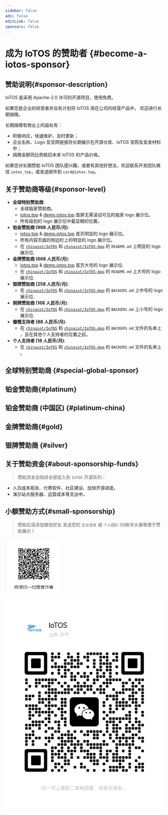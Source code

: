 ```yaml
---
sidebar: false
ads: false
editLink: false
sponsors: false
---
```


<script setup>
import SponsorsGroup from '@theme/components/SponsorsGroup.vue'
</script>

# 成为 IoTOS 的赞助者 {#become-a-iotos-sponsor}

## 赞助说明{#sponsor-description} 

IoTOS 是采用 Apache-2.0 许可的开源项目，使用免费。

如果您是企业的经营者并且有计划将 IoTOS 用在公司的经营产品中， 欢迎进行长期捐赠。

长期捐赠有商业上的益处有：

- 积极响应，快速维护，及时更新；
- 企业名称、Logo 及官网链接将长期展示在开源仓库、IoTOS 官网及宣发材料中；
- 捐赠金额同比例抵扣未来 IoTOS 的产品价格。

如果您对长期赞助 IoTOS 团队感兴趣，或者有其他好想法，欢迎联系开发团队微信 `iotos_top`，或发送邮件到 `card@iotos.top`。


## 关于赞助商等级{#sponsor-level}

- **全球特别赞助商**:
  - 全球独家赞助商。
  - [iotos.top](/) & [demo.iotos.top](http://demo.iotos.top/) 首屏无需滚动可见的独家 logo 展示位。
  - 所有级别的 logo 展示位中最显眼的位置。
- **铂金赞助商 (998 人民币/月)**:
  - [iotos.top](/) & [demo.iotos.top](http://demo.iotos.top/) 首页明显的 logo 展示位。
  - 所有内容页面的侧边栏上的明显的 logo 展示位。
  - 在  [`chinaiot/IoTOS`](https://gitee.com/chinaiot/iotos) 和 [`chinaiot/IoTOS-App`](https://gitee.com/chinaiot/iotos-app) 的 `README.md` 上明显的 logo 展示位.
- **金牌赞助商 (668 人民币/月)**:
  - [iotos.top](/) & [demo.iotos.top](http://demo.iotos.top/) 首页大号的 logo 展示位.
  - 在  [`chinaiot/IoTOS`](https://gitee.com/chinaiot/iotos) 和 [`chinaiot/IoTOS-App`](https://gitee.com/chinaiot/iotos-app) 的 `README.md` 上大号的 logo 展示位.
- **银牌赞助商 (258 人民币/月)**:
  - 在  [`chinaiot/IoTOS`](https://gitee.com/chinaiot/iotos) 和 [`chinaiot/IoTOS-App`](https://gitee.com/chinaiot/iotos-app) 的 `BACKERS.md` 上中号的 logo 展示位.
- **铜牌赞助商 (168 人民币/月)**:
  - 在  [`chinaiot/IoTOS`](https://gitee.com/chinaiot/iotos) 和 [`chinaiot/IoTOS-App`](https://gitee.com/chinaiot/iotos-app) 的 `BACKERS.md` 上小号的 logo 展示位.
- **慷慨支持者 (88 人民币/月)**:
  - 在  [`chinaiot/IoTOS`](https://gitee.com/chinaiot/iotos) 和 [`chinaiot/IoTOS-App`](https://gitee.com/chinaiot/iotos-app) 的 `BACKERS.md` 文件的名单上 ，且在其他个人支持者的位置之前。
- **个人支持者 (18 人民币/月)**:
  - 在  [`chinaiot/IoTOS`](https://gitee.com/chinaiot/iotos) 和 [`chinaiot/IoTOS-App`](https://gitee.com/chinaiot/iotos-app) 的 `BACKERS.md` 文件的名单上 。

## 全球特别赞助商 {#special-global-sponsor}

<SponsorsGroup tier="special" placement="page" />

## 铂金赞助商{#platinum}

<SponsorsGroup tier="platinum" placement="page" />

## 铂金赞助商 (中国区) {#platinum-china}

<SponsorsGroup tier="platinum_china" placement="page" />

## 金牌赞助商{#gold}

<SponsorsGroup tier="gold" placement="page" />

## 银牌赞助商 {#silver}

<SponsorsGroup tier="silver" placement="page" />


## 关于赞助资金{#about-sponsorship-funds}

> 赞助资金会陆续全部投入到 `IoTOS` 开源系列：

- 人员成本拓张、付费软件、社区建设、加快开源进度。
- 演示站点服务器、运营成本等支出中。

## 小额赞助方式{#small-sponsorship}

> 赞助后请添加微信好友 发送您的 `企业信息` 或 `个人团队` Git账号头像等便于赞助展示！

![ wxSponsor](../public/images/readme-pic/cn/wxSponsor.png)

![WeChat](../public/images/readme-pic/cn/contact1.jpg)
